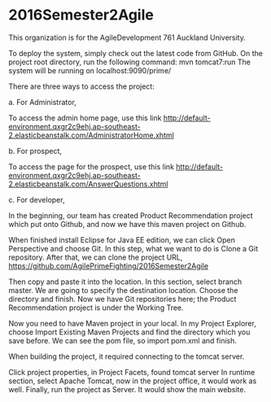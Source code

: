 # 2016Semester2Agile
This organization is for the AgileDevelopment 761 Auckland University. 

To deploy the system, simply check out the latest code from GitHub. On the project root
directory, run the following command:
mvn tomcat7:run
The system will be running on localhost:9090/prime/

There are three ways to access the project:

a. For Administrator,

To access the admin home page, use this link
http://default-environment.qxgr2c9ehj.ap-southeast-2.elasticbeanstalk.com/AdministratorHome.xhtml

b. For prospect,

To access the page for the prospect, use this link
http://default-environment.qxgr2c9ehj.ap-southeast-2.elasticbeanstalk.com/AnswerQuestions.xhtml

c. For developer,

In the beginning, our team has created Product Recommendation project which put onto
Github, and now we have this maven project on Github.

When finished install Eclipse for Java EE edition, we can click Open Perspective and choose
Git. In this step, what we want to do is Clone a Git repository.
After that, we can clone the project URL,
https://github.com/AgilePrimeFighting/2016Semester2Agile

Then copy and paste it into the location. In this section, select branch master. We are going
to specify the destination location. Choose the directory and finish. Now we have Git
repositories here; the Product Recommendation project is under the Working Tree.

Now you need to have Maven project in your local. In my Project Explorer, choose Import
Existing Maven Projects and find the directory which you save before. We can see the pom
file, so import pom.xml and finish.

When building the project, it required connecting to the tomcat server.

Click project properties, in Project Facets, found tomcat server In runtime section, select
Apache Tomcat, now in the project office, it would work as well. Finally, run the project as
Server. It would show the main website.
